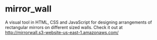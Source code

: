 mirror_wall
===========

A visual tool in HTML, CSS and JavaScript for designing arrangements of rectangular mirrors on different sized walls.
Check it out at http://mirrorwall.s3-website-us-east-1.amazonaws.com/
